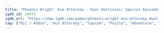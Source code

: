 ```yaml
---
title: "Phoenix Wright: Ace Attorney - Dual Destinies: Special Episode - Turnabout Reclaimed"
igdb_id: 24973
igdb_url: "https://www.igdb.com/games/phoenix-wright-ace-attorney-dual-destinies-special-episode-turnabout-reclaimed"
tag: ["DLC / Addon", "Ace Attorney", "Capcom", "Puzzle", "Adventure", "Visual Novel", "Single player", "Side view", "Drama"]
---
```

